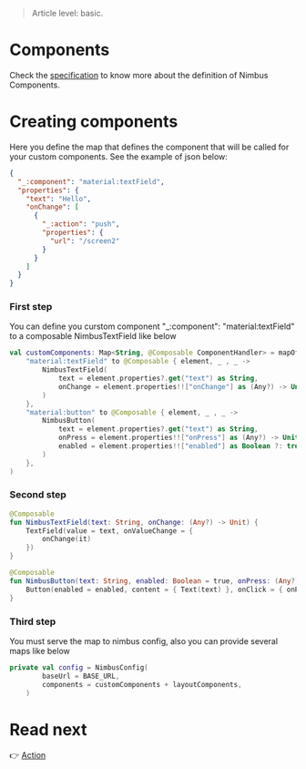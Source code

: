 > Article level: basic.

# Components
Check the [specification](/specification/component.md) to know more about the definition of Nimbus Components. 

# Creating components
Here you define the map that defines the component that will be called for your custom components.
See the example of json below:

```json
{
  "_:component": "material:textField",
  "properties": {
    "text": "Hello",
    "onChange": [
      {
        "_:action": "push",
        "properties": {
          "url": "/screen2"
        }
      }
    ]
  }
}
```
### First step
You can define you curstom component "_:component": "material:textField" to a composable NimbusTextField like below
```kotlin
val customComponents: Map<String, @Composable ComponentHandler> = mapOf(
    "material:textField" to @Composable { element, _ , _ ->
        NimbusTextField(
            text = element.properties?.get("text") as String,
            onChange = element.properties!!["onChange"] as (Any?) -> Unit,
        )
    },
    "material:button" to @Composable { element, _ , _ ->
        NimbusButton(
            text = element.properties?.get("text") as String,
            onPress = element.properties!!["onPress"] as (Any?) -> Unit,
            enabled = element.properties!!["enabled"] as Boolean ?: true,
        )
    },
)
```

### Second step
```kotlin
@Composable
fun NimbusTextField(text: String, onChange: (Any?) -> Unit) {
    TextField(value = text, onValueChange = {
        onChange(it)
    })
}

@Composable
fun NimbusButton(text: String, enabled: Boolean = true, onPress: (Any?) -> Unit) {
    Button(enabled = enabled, content = { Text(text) }, onClick = { onPress(null) })
}
````
### Third step
You must serve the map to nimbus config, also you can provide several maps like below
```kotlin
private val config = NimbusConfig(
        baseUrl = BASE_URL,
        components = customComponents + layoutComponents,
    )
```

# Read next
:point_right: [Action](/action)
